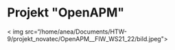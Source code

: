 # Projekt "OpenAPM"
< img src=“/home/anea/Documents/HTW-9/projekt_novatec/OpenAPM__FIW_WS21_22/bild.jpeg">
